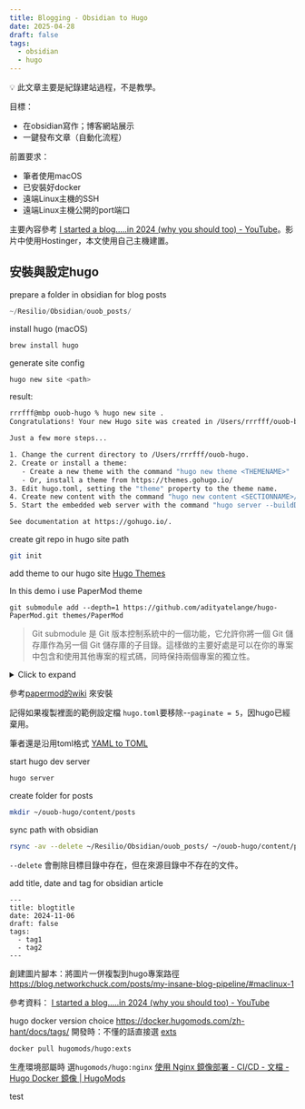 ```yaml
---
title: Blogging - Obsidian to Hugo
date: 2025-04-28
draft: false
tags:
  - obsidian
  - hugo
---
```

💡 此文章主要是紀錄建站過程，不是教學。

目標：
- 在obsidian寫作；博客網站展示
- 一鍵發布文章（自動化流程）

前置要求：
- 筆者使用macOS
- 已安裝好docker
- 遠端Linux主機的SSH
- 遠端Linux主機公開的port端口

主要內容參考 [I started a blog.....in 2024 (why you should too) - YouTube](https://www.youtube.com/watch?v=dnE7c0ELEH8)。影片中使用Hostinger，本文使用自己主機建置。

## 安裝與設定hugo

prepare a folder in obsidian for blog posts
```python
~/Resilio/Obsidian/ouob_posts/
```

install hugo (macOS)
```bash
brew install hugo
```

generate site config
```sh
hugo new site <path>
```
result:
```bash
rrrfff@mbp ouob-hugo % hugo new site .
Congratulations! Your new Hugo site was created in /Users/rrrfff/ouob-blogs.

Just a few more steps...

1. Change the current directory to /Users/rrrfff/ouob-hugo.
2. Create or install a theme:
   - Create a new theme with the command "hugo new theme <THEMENAME>"
   - Or, install a theme from https://themes.gohugo.io/
3. Edit hugo.toml, setting the "theme" property to the theme name.
4. Create new content with the command "hugo new content <SECTIONNAME>/<FILENAME>.<FORMAT>".
5. Start the embedded web server with the command "hugo server --buildDrafts".

See documentation at https://gohugo.io/.
```

create git repo in hugo site path
```sh
git init
```

add theme to our hugo site
[Hugo Themes](https://themes.gohugo.io/)

In this demo i use PaperMod theme
```
git submodule add --depth=1 https://github.com/adityatelange/hugo-PaperMod.git themes/PaperMod
```
> Git submodule 是 Git 版本控制系統中的一個功能，它允許你將一個 Git 儲存庫作為另一個 Git 儲存庫的子目錄。這樣做的主要好處是可以在你的專案中包含和使用其他專案的程式碼，同時保持兩個專案的獨立性。

<details>  
<summary>Click to expand</summary>
這個命令的作用是：
1. 將 hugo-PaperMod 這個 Hugo 主題的 Git 儲存庫添加為你當前專案的一個子模組
2. 子模組會被克隆到 themes/PaperMod 目錄下
3. `--depth=1` 參數表示只克隆最新的一個版本的代碼，不包含完整的歷史記錄，這樣可以節省空間和下載時間

使用 submodule 的優點：
- 可以在你的專案中使用其他專案的程式碼，而不需要複製貼上或手動更新
- 當原始專案（在這個例子中是 hugo-PaperMod 主題）更新時，你可以輕鬆地更新你的子模組
- 你可以保持對使用的特定版本的控制
</details>

參考[papermod的wiki](https://github.com/adityatelange/hugo-PaperMod/wiki/Installation#sample-hugoyml) 來安裝

記得如果複製裡面的範例設定檔 `hugo.toml`要移除--`paginate = 5`，因hugo已經棄用。

筆者還是沿用toml格式
[YAML to TOML](https://transform.tools/yaml-to-toml)

start hugo dev server
```sh
hugo server
```

create folder for posts 
```sh
mkdir ~/ouob-hugo/content/posts
```

sync path with obsidian 
```sh
rsync -av --delete ~/Resilio/Obsidian/ouob_posts/ ~/ouob-hugo/content/posts/
```
`--delete` 會刪除目標目錄中存在，但在來源目錄中不存在的文件。


add title, date and tag for obsidian article
```
---
title: blogtitle
date: 2024-11-06
draft: false
tags:
  - tag1
  - tag2
---
```

創建圖片腳本：將圖片一併複製到hugo專案路徑
https://blog.networkchuck.com/posts/my-insane-blog-pipeline/#maclinux-1


參考資料：
[I started a blog.....in 2024 (why you should too) - YouTube](https://www.youtube.com/watch?v=dnE7c0ELEH8)

hugo docker version choice
https://docker.hugomods.com/zh-hant/docs/tags/
開發時：不懂的話直接選 [exts](https://docker.hugomods.com/zh-hant/docs/tags/#exts)
```sh
docker pull hugomods/hugo:exts
```
生產環境部屬時 選`hugomods/hugo:nginx`
[使用 Nginx 鏡像部署 - CI/CD - 文檔 - Hugo Docker 鏡像 | HugoMods](https://docker.hugomods.com/zh-hant/docs/ci-cd/nginx/)



test
